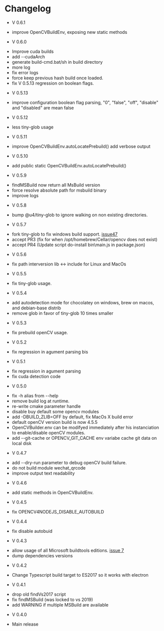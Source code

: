 # Changelog

* V 0.6.1
- improve OpenCVBuildEnv, exposing new static methods

* V 0.6.0
- Improve cuda builds
- add --cudaArch
- generate build-cmd.bat/sh in build directory
- more log
- fix error logs
- force keep previous hash build once loaded.
- fix V 0.5.13 regression on boolean flags.

* V 0.5.13
- improve configuration boolean flag parsing, "0", "false", "off", "disable" and "disabled" are mean false

* V 0.5.12
- less tiny-glob usage

* V 0.5.11
- improve OpenCVBuildEnv.autoLocatePrebuild() add verbose output

* V 0.5.10
- add public static OpenCVBuildEnv.autoLocatePrebuild()

* V 0.5.9
- findMSBuild now return all MsBuild version
- force resolve absolute path for msbuild binary
- improve logs

* V 0.5.8
- bump @u4/tiny-glob to ignore walking on non existing directories.

* V 0.5.7
- fork tiny-glob to fix windows build support. [issue47](https://github.com/UrielCh/opencv4nodejs/issues/47)
- accept PR3 (fix for when /opt/homebrew/Cellar/opencv does not exist)
- accept PR4 (Update script do-install bin\main.js in package.json)

* V 0.5.6
- fix path interversion lib <-> include for Linux and MacOs

* V 0.5.5
- fix tiny-glob usage.

* V 0.5.4
- add autodetection mode for chocolatey on windows, brew on macos, and debian-base distrib
- remove glob in favor of tiny-glob 10 times smaller

* V 0.5.3
- fix prebuild openCV usage.

* V 0.5.2
- fix regression in agument parsing bis

* V 0.5.1
- fix regression in agument parsing
- fix cuda detection code

* V 0.5.0
 - fix -h alias from --help
 - remove build log at runtime.
 - re-write cmake parameter handle
 - disable buy default some opencv modules
 - add -DBUILD_ZLIB=OFF by default, fix MacOs X build error
 - default openCV version build is now 4.5.5
 - OpenCVBuilder.env can be modifyed immediately after his instanciation to enable/disable openCV modules.
 - add --git-cache or OPENCV_GIT_CACHE env variabe cache git data on local disk

* V 0.4.7
 - add --dry-run parameter to debug openCV build failure.
 - do not build module wechat_qrcode
 - improve output text readability

* V 0.4.6
 - add static methods in OpenCVBuildEnv.

* V 0.4.5
 - fix OPENCV4NODEJS_DISABLE_AUTOBUILD

* V 0.4.4
 - fix disable autobuid

* V 0.4.3
 - allow usage of all Microsoft buildtools editions. [issue 7](https://github.com/UrielCh/opencv4nodejs/issues/7)
 - dump dependencies versions

* V 0.4.2
 - Change Typescript build target to ES2017 so it works with electron

* V 0.4.1
 - drop old findVs2017 script
 - fix findMSBuild (was locked to vs 2019)
 - add WARNING if multiple MSBuild are available

* V 0.4.0
 - Main release